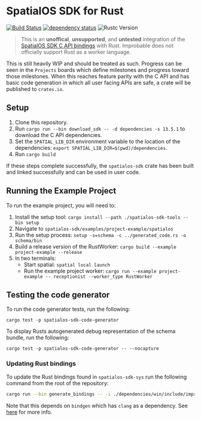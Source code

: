 # SpatialOS SDK for Rust

[![Build Status](https://travis-ci.org/jamiebrynes7/spatialos-sdk-rs.svg?branch=master)](https://travis-ci.org/jamiebrynes7/spatialos-sdk-rs) [![dependency status](https://deps.rs/repo/github/jamiebrynes7/spatialos-sdk-rs/status.svg)](https://deps.rs/repo/github/jamiebrynes7/spatialos-sdk-rs) ![Rustc Version](https://img.shields.io/badge/rustc-1.31-blue.svg)


> This is an **unoffical**, **unsupported**, and **untested** integration of the [SpatialOS SDK C API bindings](https://docs.improbable.io/reference/13.3/capi/introduction) with Rust. Improbable does not officially support Rust as a worker language.

This is still heavily WIP and should be treated as such. Progress can be seen in the `Projects` boards which define milestones and progress toward those milestones. When this reaches feature parity with the C API and has basic code generation in which all user facing APIs are safe, a crate will be published to `crates.io`.

## Setup

1. Clone this repository.
2. Run `cargo run --bin download_sdk -- -d dependencies -s 13.5.1` to download the C API dependencies.
3. Set the `SPATIAL_LIB_DIR` environment variable to the location of the dependencies: `export SPATIAL_LIB_DIR=$(pwd)/dependencies`.
4. Run `cargo build`

If these steps complete successfully, the `spatialos-sdk` crate has been built and linked successfully and can be used in user code.

## Running the Example Project

To run the example project, you will need to:

1. Install the setup tool: `cargo install --path ./spatialos-sdk-tools --bin setup`
2. Navigate to `spatialos-sdk/examples/project-example/spatialos`
3. Run the setup process: `setup -s=schema -c ../generated_code.rs -o schema/bin`
4. Build a release version of the RustWorker: `cargo build --example project-example --release`
5. In two terminals:
   - Start spatial: `spatial local launch`
   - Run the example project worker: `cargo run --example project-example -- receptionist --worker_type RustWorker`

## Testing the code generator

To run the code generator tests, run the following:

```
cargo test -p spatialos-sdk-code-generator
```

To display Rusts autogenerated debug representation of the schema bundle, run the following:

```
cargo test -p spatialos-sdk-code-generator -- --nocapture
```

### Updating Rust bindings

To update the Rust bindings found in `spatialos-sdk-sys` run the following command from the root of the repository:

```bash
cargo run --bin generate_bindings -- -i ./dependencies/win/include/improbable/ -o ./spatialos-sdk-sys/src/
```

Note that this depends on `bindgen` which has `clang` as a dependency. See [here](https://rust-lang.github.io/rust-bindgen/requirements.html) for more info.
